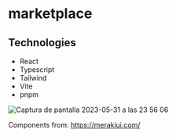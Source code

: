 ﻿# marketplace
 
 <h2>Technologies</h2>
 <ul>
   <li>
  React
  </li>
 <li>
  Typescript
  </li>
 <li>
  Tailwind
  </li>
 <li>
  Vite
  </li>
 <li>
  pnpm
  </li>
 </ul>
 
 
 ![Captura de pantalla 2023-05-31 a las 23 56 06](https://github.com/Casadjes/marketplace/assets/115717042/e6d98ab5-bf62-4593-b1fd-514e797d83ec)
 
 Components from: https://merakiui.com/


